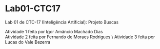 # Lab01-CTC17
Lab 01 de CTC-17 (Inteligência Artificial): Projeto Buscas

Atividade 1 feita por Igor Amâncio Machado Dias \
Atividade 2 feita por Fernando de Moraes Rodrigues \ 
Atividade 3 feita por Lucas do Vale Bezerra 
